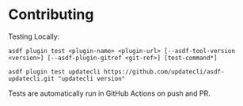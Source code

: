 # Contributing

Testing Locally:

```shell
asdf plugin test <plugin-name> <plugin-url> [--asdf-tool-version <version>] [--asdf-plugin-gitref <git-ref>] [test-command*]

asdf plugin test updatecli https://github.com/updatecli/asdf-updatecli.git "updatecli version"
```

Tests are automatically run in GitHub Actions on push and PR.

